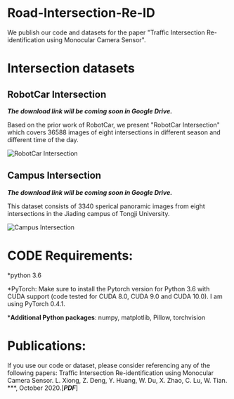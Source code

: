 # Road-Intersection-Re-ID

We publish our code and datasets for the paper "Traffic Intersection Re-identification using Monocular Camera Sensor".

# Intersection datasets

## RobotCar Intersection

***The download link will be coming soon in Google Drive.***

Based on the prior work of RobotCar, we present "RobotCar Intersection" which covers 36588 images of eight intersections in different season and different time of the day.

![RobotCar Intersection](http://www.baidu.com/img/bd_logo1.png)

## Campus Intersection

***The download link will be coming soon in Google Drive.***

This dataset consists of 3340 sperical panoramic images from eight intersections in the Jiading campus of Tongji University.

![Campus Intersection](http://www.baidu.com/img/bd_logo1.png)

# CODE Requirements:

 *python 3.6
 
 *PyTorch: Make sure to install the Pytorch version for Python 3.6 with CUDA support (code tested for CUDA 8.0, CUDA 9.0 and CUDA 10.0). I am using PyTorch 0.4.1.
 
 ***Additional Python packages**: numpy, matplotlib, Pillow, torchvision
# Publications:

If you use our code or dataset, please consider referencing any of the following papers:
Traffic Intersection Re-identification using Monocular Camera Sensor. L. Xiong, Z. Deng, Y. Huang, W. Du, X. Zhao, C. Lu, W. Tian. ***, October 2020.\[***PDF***\]
